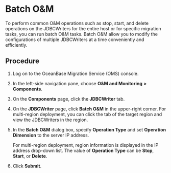 # Batch O\&M

To perform common O\&M operations such as stop, start, and delete operations on the JDBCWriters for the entire host or for specific migration tasks, you can run batch O\&M tasks. Batch O\&M allow you to modify the configurations of multiple JDBCWriters at a time conveniently and efficiently.

## Procedure

1. Log on to the OceanBase Migration Service (OMS) console.

2. In the left-side navigation pane, choose **O\&M and Monitoring** **\>** **Components**.

3. On the **Components** page, click the **JDBCWriter** tab.

4. On the **JDBCWriter** page, click **Batch O\&M** in the upper-right corner. For multi-region deployment, you can click the tab of the target region and view the JDBCWriters in the region.

5. In the **Batch O\&M** dialog box, specify **Operation Type** and set **Operation Dimension** to the server IP address.

   For multi-region deployment, region information is displayed in the IP address drop-down list. The value of **Operation Type** can be **Stop**, **Start**, or **Delete**.

6. Click **Submit**.
